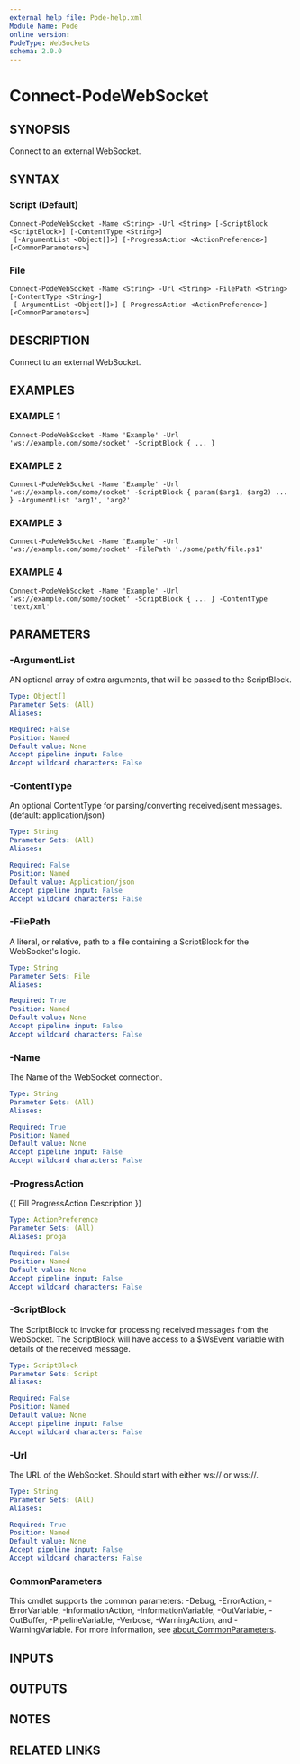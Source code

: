 ```yaml
---
external help file: Pode-help.xml
Module Name: Pode
online version:
PodeType: WebSockets
schema: 2.0.0
---
```


# Connect-PodeWebSocket

## SYNOPSIS
Connect to an external WebSocket.

## SYNTAX

### Script (Default)
```
Connect-PodeWebSocket -Name <String> -Url <String> [-ScriptBlock <ScriptBlock>] [-ContentType <String>]
 [-ArgumentList <Object[]>] [-ProgressAction <ActionPreference>] [<CommonParameters>]
```

### File
```
Connect-PodeWebSocket -Name <String> -Url <String> -FilePath <String> [-ContentType <String>]
 [-ArgumentList <Object[]>] [-ProgressAction <ActionPreference>] [<CommonParameters>]
```

## DESCRIPTION
Connect to an external WebSocket.

## EXAMPLES

### EXAMPLE 1
```
Connect-PodeWebSocket -Name 'Example' -Url 'ws://example.com/some/socket' -ScriptBlock { ... }
```

### EXAMPLE 2
```
Connect-PodeWebSocket -Name 'Example' -Url 'ws://example.com/some/socket' -ScriptBlock { param($arg1, $arg2) ... } -ArgumentList 'arg1', 'arg2'
```

### EXAMPLE 3
```
Connect-PodeWebSocket -Name 'Example' -Url 'ws://example.com/some/socket' -FilePath './some/path/file.ps1'
```

### EXAMPLE 4
```
Connect-PodeWebSocket -Name 'Example' -Url 'ws://example.com/some/socket' -ScriptBlock { ... } -ContentType 'text/xml'
```

## PARAMETERS

### -ArgumentList
AN optional array of extra arguments, that will be passed to the ScriptBlock.

```yaml
Type: Object[]
Parameter Sets: (All)
Aliases:

Required: False
Position: Named
Default value: None
Accept pipeline input: False
Accept wildcard characters: False
```

### -ContentType
An optional ContentType for parsing/converting received/sent messages.
(default: application/json)

```yaml
Type: String
Parameter Sets: (All)
Aliases:

Required: False
Position: Named
Default value: Application/json
Accept pipeline input: False
Accept wildcard characters: False
```

### -FilePath
A literal, or relative, path to a file containing a ScriptBlock for the WebSocket's logic.

```yaml
Type: String
Parameter Sets: File
Aliases:

Required: True
Position: Named
Default value: None
Accept pipeline input: False
Accept wildcard characters: False
```

### -Name
The Name of the WebSocket connection.

```yaml
Type: String
Parameter Sets: (All)
Aliases:

Required: True
Position: Named
Default value: None
Accept pipeline input: False
Accept wildcard characters: False
```

### -ProgressAction
{{ Fill ProgressAction Description }}

```yaml
Type: ActionPreference
Parameter Sets: (All)
Aliases: proga

Required: False
Position: Named
Default value: None
Accept pipeline input: False
Accept wildcard characters: False
```

### -ScriptBlock
The ScriptBlock to invoke for processing received messages from the WebSocket.
The ScriptBlock will have access to a $WsEvent variable with details of the received message.

```yaml
Type: ScriptBlock
Parameter Sets: Script
Aliases:

Required: False
Position: Named
Default value: None
Accept pipeline input: False
Accept wildcard characters: False
```

### -Url
The URL of the WebSocket.
Should start with either ws:// or wss://.

```yaml
Type: String
Parameter Sets: (All)
Aliases:

Required: True
Position: Named
Default value: None
Accept pipeline input: False
Accept wildcard characters: False
```

### CommonParameters
This cmdlet supports the common parameters: -Debug, -ErrorAction, -ErrorVariable, -InformationAction, -InformationVariable, -OutVariable, -OutBuffer, -PipelineVariable, -Verbose, -WarningAction, and -WarningVariable. For more information, see [about_CommonParameters](http://go.microsoft.com/fwlink/?LinkID=113216).

## INPUTS

## OUTPUTS

## NOTES

## RELATED LINKS
